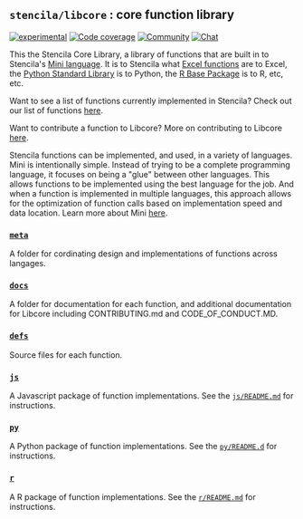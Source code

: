 ## `stencila/libcore` : core function library

[![experimental](https://img.shields.io/badge/stability-experimental-orange.svg)](http://github.com/badges/stability-badges)
[![Code coverage](https://codecov.io/gh/stencila/libcore/branch/master/graph/badge.svg)](https://codecov.io/gh/stencila/libcore)
[![Community](https://img.shields.io/badge/join-community-green.svg)](https://community.stenci.la)
[![Chat](https://badges.gitter.im/stencila/stencila.svg)](https://gitter.im/stencila/stencila)

This the Stencila Core Library, a library of functions that are built in to Stencila's [Mini language](https://github.com/stencila/mini). It is to Stencila what [Excel functions](https://support.office.com/en-us/article/Excel-functions-alphabetical-b3944572-255d-4efb-bb96-c6d90033e188) are to Excel, the [Python Standard Library](https://docs.python.org/3/library/index.html) is to Python, the [R Base Package](https://stat.ethz.ch/R-manual/R-devel/library/base/html/00Index.html) is to R, etc, etc.

Want to see a list of functions currently implemented in Stencila? Check out our list of functions [here](https://stencila.github.io/libcore/#/).

Want to contribute a function to Libcore? More on contributing to Libcore [here](https://github.com/stencila/libcore/blob/master/docs/CONTRIBUTING.md).

Stencila functions can be implemented, and used, in a variety of languages. Mini is intentionally simple. Instead of trying to be a complete programming language, it focuses on being a "glue" between other languages. This allows functions to be implemented using the best language for the job. And when a function is implemented in multiple languages, this approach allows for the optimization of function calls based on implementation speed and data location. Learn more about Mini [here](https://github.com/stencila/mini).

### [`meta`](meta)

A folder for cordinating design and implementations of functions across langages.

### [`docs`](docs)

A folder for documentation for each function, and additional documentation for Libcore including CONTRIBUTING.md and CODE_OF_CONDUCT.MD.

### [`defs`](defs)
Source files for each function. 

### [`js`](js)

A Javascript package of function implementations. See the [`js/README.md`](js#readme) for instructions.

### [`py`](js)

A Python package of function implementations. See the [`py/README.d`](py#readme) for instructions.

### [`r`](r)

A R package of function implementations. See the [`r/README.md`](js#readme) for instructions.

